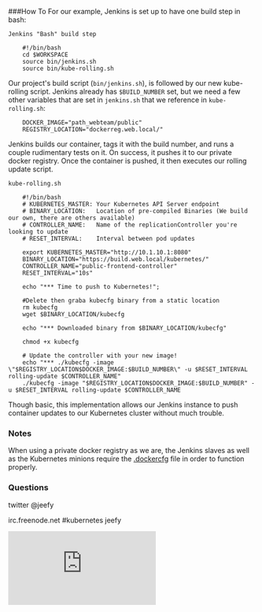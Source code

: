 ###How To
For our example, Jenkins is set up to have one build step in bash:

`Jenkins "Bash" build step`
```
    #!/bin/bash
    cd $WORKSPACE
    source bin/jenkins.sh
    source bin/kube-rolling.sh
```

Our project's build script (`bin/jenkins.sh`), is followed by our new kube-rolling script. Jenkins already has `$BUILD_NUMBER` set, but we need a few other variables that are set in `jenkins.sh` that we reference in `kube-rolling.sh`:

```
    DOCKER_IMAGE="path_webteam/public"
	REGISTRY_LOCATION="dockerreg.web.local/"
```

Jenkins builds our container, tags it with the build number, and runs a couple rudimentary tests on it. On success, it pushes it to our private docker registry. Once the container is pushed, it then executes our rolling update script.

`kube-rolling.sh`
```
    #!/bin/bash
    # KUBERNETES_MASTER: Your Kubernetes API Server endpoint
    # BINARY_LOCATION:   Location of pre-compiled Binaries (We build our own, there are others available)
    # CONTROLLER_NAME:   Name of the replicationController you're looking to update
    # RESET_INTERVAL:    Interval between pod updates

    export KUBERNETES_MASTER="http://10.1.10.1:8080"
    BINARY_LOCATION="https://build.web.local/kubernetes/"
    CONTROLLER_NAME="public-frontend-controller"
    RESET_INTERVAL="10s"

    echo "*** Time to push to Kubernetes!";

    #Delete then graba kubecfg binary from a static location
    rm kubecfg
    wget $BINARY_LOCATION/kubecfg

    echo "*** Downloaded binary from $BINARY_LOCATION/kubecfg"

    chmod +x kubecfg

    # Update the controller with your new image!
    echo "*** ./kubecfg -image \"$REGISTRY_LOCATION$DOCKER_IMAGE:$BUILD_NUMBER\" -u $RESET_INTERVAL rolling-update $CONTROLLER_NAME"
    ./kubecfg -image "$REGISTRY_LOCATION$DOCKER_IMAGE:$BUILD_NUMBER" -u $RESET_INTERVAL rolling-update $CONTROLLER_NAME
```

Though basic, this implementation allows our Jenkins instance to push container updates to our Kubernetes cluster without much trouble.

### Notes
When using a private docker registry as we are, the Jenkins slaves as well as the Kubernetes minions require the [.dockercfg](https://coreos.com/docs/launching-containers/building/customizing-docker/#using-a-dockercfg-file-for-authentication) file in order to function properly.

### Questions
twitter @jeefy

irc.freenode.net #kubernetes jeefy


[![Analytics](https://kubernetes-site.appspot.com/UA-36037335-10/GitHub/contrib/recipes/docs/rollingupdates_from_jenkins.md?pixel)]()
